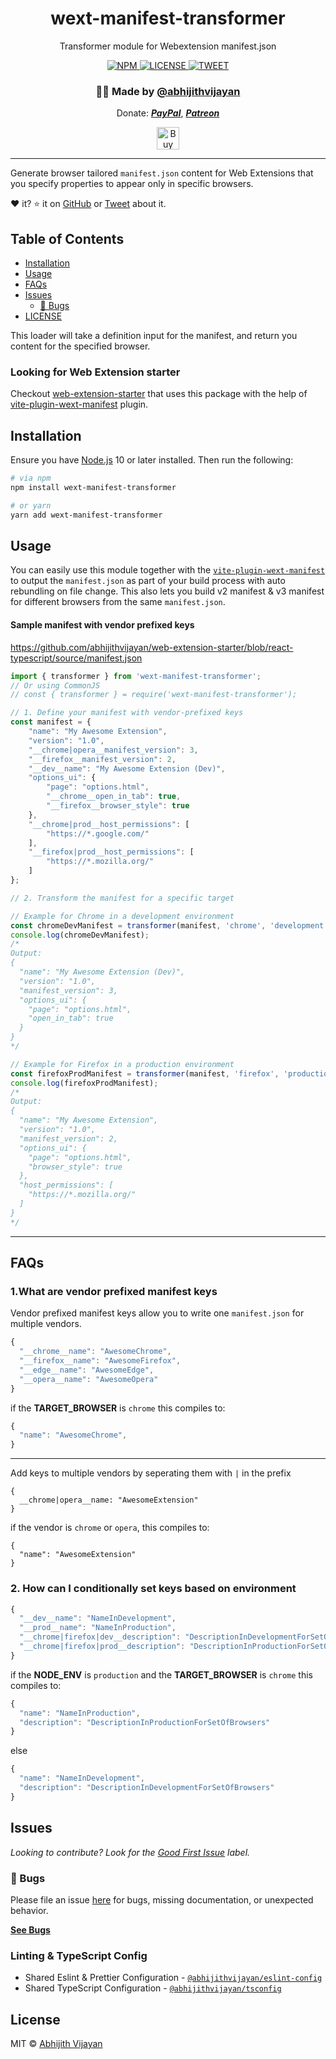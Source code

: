 <h1 align="center">wext-manifest-transformer</h1>
<p align="center">Transformer module for Webextension manifest.json</p>
<div align="center">
  <a href="https://www.npmjs.com/package/wext-manifest-transformer">
    <img src="https://img.shields.io/npm/v/wext-manifest-transformer" alt="NPM" />
  </a>
  <a href="https://github.com/abhijithvijayan/wext-manifest-transformer/blob/main/license">
    <img src="https://img.shields.io/github/license/abhijithvijayan/wext-manifest-transformer.svg" alt="LICENSE" />
  </a>
  <a href="https://twitter.com/intent/tweet?text=Check%20out%20wext-manifest-transformer%21%20by%20%40_abhijithv%0A%0ATransformer%20module%20for%20Webextension%20manifest.json%0Ahttps%3A%2F%2Fgithub.com%2Fabhijithvijayan%2Fwext-manifest-transformer%0A%0A%23transformer%20%23manifest%20%23javascript%20%23webextensions">
     <img src="https://img.shields.io/twitter/url/http/shields.io.svg?style=social" alt="TWEET" />
  </a>
</div>
<h3 align="center">🙋‍♂️ Made by <a href="https://twitter.com/_abhijithv">@abhijithvijayan</a></h3>
<p align="center">
  Donate:
  <a href="https://www.paypal.me/iamabhijithvijayan" target='_blank'><i><b>PayPal</b></i></a>,
  <a href="https://www.patreon.com/abhijithvijayan" target='_blank'><i><b>Patreon</b></i></a>
</p>
<p align="center">
  <a href='https://www.buymeacoffee.com/abhijithvijayan' target='_blank'>
    <img height='36' style='border:0px;height:36px;' src='https://bmc-cdn.nyc3.digitaloceanspaces.com/BMC-button-images/custom_images/orange_img.png' border='0' alt='Buy Me a Coffee' />
  </a>
</p>
<hr />

Generate browser tailored `manifest.json` content for Web Extensions that you specify properties to appear only in specific browsers.

❤️ it? ⭐️ it on [GitHub](https://github.com/abhijithvijayan/wext-manifest-transformer/stargazers) or [Tweet](https://twitter.com/intent/tweet?text=Check%20out%20wext-manifest-transformer%21%20by%20%40_abhijithv%0A%0ATransformer%20module%20for%20Webextension%20manifest.json%0Ahttps%3A%2F%2Fgithub.com%2Fabhijithvijayan%2Fwext-manifest-transformer%0A%0A%23transformer%20%23manifest%20%23javascript%20%23webextensions) about it.

## Table of Contents

- [Installation](#installation)
- [Usage](#usage)
- [FAQs](#faqs)
- [Issues](#issues)
  - [🐛 Bugs](#-bugs)
- [LICENSE](#license)

This loader will take a definition input for the manifest, and return you content for the specified browser.

### Looking for Web Extension starter

Checkout [web-extension-starter](https://github.com/abhijithvijayan/web-extension-starter) that uses this package with the help of [vite-plugin-wext-manifest](https://github.com/abhijithvijayan/vite-plugin-wext-manifest) plugin.

## Installation

Ensure you have [Node.js](https://nodejs.org) 10 or later installed. Then run the following:

```sh
# via npm
npm install wext-manifest-transformer

# or yarn
yarn add wext-manifest-transformer
```

## Usage

You can easily use this module together with the [`vite-plugin-wext-manifest`](https://www.npmjs.com/package/vite-plugin-wext-manifest) to output the `manifest.json` as part of your build process with auto rebundling on file change.
This also lets you build v2 manifest & v3 manifest for different browsers from the same `manifest.json`.

#### Sample manifest with vendor prefixed keys

<https://github.com/abhijithvijayan/web-extension-starter/blob/react-typescript/source/manifest.json>

```js
import { transformer } from 'wext-manifest-transformer';
// Or using CommonJS
// const { transformer } = require('wext-manifest-transformer');

// 1. Define your manifest with vendor-prefixed keys
const manifest = {
	"name": "My Awesome Extension",
	"version": "1.0",
	"__chrome|opera__manifest_version": 3,
	"__firefox__manifest_version": 2,
	"__dev__name": "My Awesome Extension (Dev)",
	"options_ui": {
		"page": "options.html",
		"__chrome__open_in_tab": true,
		"__firefox__browser_style": true
	},
	"__chrome|prod__host_permissions": [
		"https://*.google.com/"
	],
	"__firefox|prod__host_permissions": [
		"https://*.mozilla.org/"
	]
};

// 2. Transform the manifest for a specific target

// Example for Chrome in a development environment
const chromeDevManifest = transformer(manifest, 'chrome', 'development');
console.log(chromeDevManifest);
/*
Output:
{
  "name": "My Awesome Extension (Dev)",
  "version": "1.0",
  "manifest_version": 3,
  "options_ui": {
    "page": "options.html",
    "open_in_tab": true
  }
}
*/

// Example for Firefox in a production environment
const firefoxProdManifest = transformer(manifest, 'firefox', 'production');
console.log(firefoxProdManifest);
/*
Output:
{
  "name": "My Awesome Extension",
  "version": "1.0",
  "manifest_version": 2,
  "options_ui": {
    "page": "options.html",
    "browser_style": true
  },
  "host_permissions": [
    "https://*.mozilla.org/"
  ]
}
*/
```

<hr />

## FAQs

### 1.What are vendor prefixed manifest keys

Vendor prefixed manifest keys allow you to write one `manifest.json` for multiple vendors.

```js
{
  "__chrome__name": "AwesomeChrome",
  "__firefox__name": "AwesomeFirefox",
  "__edge__name": "AwesomeEdge",
  "__opera__name": "AwesomeOpera"
}
```

if the **TARGET_BROWSER** is `chrome` this compiles to:

```js
{
  "name": "AwesomeChrome",
}
```

---

Add keys to multiple vendors by seperating them with `|` in the prefix

```
{
  __chrome|opera__name: "AwesomeExtension"
}
```

if the vendor is `chrome` or `opera`, this compiles to:

```
{
  "name": "AwesomeExtension"
}
```

### 2. How can I conditionally set keys based on environment

```js
{
  "__dev__name": "NameInDevelopment",
  "__prod__name": "NameInProduction",
  "__chrome|firefox|dev__description": "DescriptionInDevelopmentForSetOfBrowsers",
  "__chrome|firefox|prod__description": "DescriptionInProductionForSetOfBrowsers"
}
```

if the **NODE_ENV** is `production` and the **TARGET_BROWSER** is `chrome` this compiles to:

```js
{
  "name": "NameInProduction",
  "description": "DescriptionInProductionForSetOfBrowsers"
}
```

else

```js
{
  "name": "NameInDevelopment",
  "description": "DescriptionInDevelopmentForSetOfBrowsers"
}
```

## Issues

_Looking to contribute? Look for the [Good First Issue](https://github.com/abhijithvijayan/wext-manifest-transformer/issues?q=is%3Aissue+is%3Aopen+sort%3Aupdated-desc+label%3A%22good+first+issue%22)
label._

### 🐛 Bugs

Please file an issue [here](https://github.com/abhijithvijayan/wext-manifest-transformer/issues/new) for bugs, missing documentation, or unexpected behavior.

[**See Bugs**](https://github.com/abhijithvijayan/wext-manifest-transformer/issues?q=is%3Aissue+is%3Aopen+sort%3Aupdated-desc+label%3A%22type%3A+bug%22)

### Linting & TypeScript Config

- Shared Eslint & Prettier Configuration - [`@abhijithvijayan/eslint-config`](https://www.npmjs.com/package/@abhijithvijayan/eslint-config)
- Shared TypeScript Configuration - [`@abhijithvijayan/tsconfig`](https://www.npmjs.com/package/@abhijithvijayan/tsconfig)

## License

MIT © [Abhijith Vijayan](https://abhijithvijayan.in)
